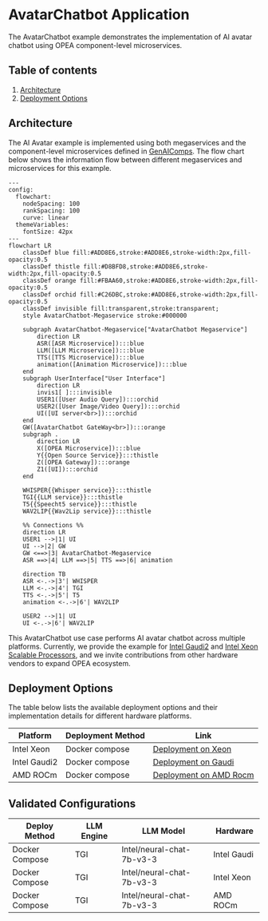# AvatarChatbot Application

The AvatarChatbot example demonstrates the implementation of AI avatar chatbot using OPEA component-level microservices.

## Table of contents

1. [Architecture](#architecture)
2. [Deployment Options](#deployment-options)

## Architecture

The AI Avatar example is implemented using both megaservices and the component-level microservices defined in [GenAIComps](https://github.com/opea-project/GenAIComps). The flow chart below shows the information flow between different megaservices and microservices for this example.

```mermaid
---
config:
  flowchart:
    nodeSpacing: 100
    rankSpacing: 100
    curve: linear
  themeVariables:
    fontSize: 42px
---
flowchart LR
    classDef blue fill:#ADD8E6,stroke:#ADD8E6,stroke-width:2px,fill-opacity:0.5
    classDef thistle fill:#D8BFD8,stroke:#ADD8E6,stroke-width:2px,fill-opacity:0.5
    classDef orange fill:#FBAA60,stroke:#ADD8E6,stroke-width:2px,fill-opacity:0.5
    classDef orchid fill:#C26DBC,stroke:#ADD8E6,stroke-width:2px,fill-opacity:0.5
    classDef invisible fill:transparent,stroke:transparent;
    style AvatarChatbot-Megaservice stroke:#000000

    subgraph AvatarChatbot-Megaservice["AvatarChatbot Megaservice"]
        direction LR
        ASR([ASR Microservice]):::blue
        LLM([LLM Microservice]):::blue
        TTS([TTS Microservice]):::blue
        animation([Animation Microservice]):::blue
    end
    subgraph UserInterface["User Interface"]
        direction LR
        invis1[ ]:::invisible
        USER1([User Audio Query]):::orchid
        USER2([User Image/Video Query]):::orchid
        UI([UI server<br>]):::orchid
    end
    GW([AvatarChatbot GateWay<br>]):::orange
    subgraph .
        direction LR
        X([OPEA Microservice]):::blue
        Y{{Open Source Service}}:::thistle
        Z([OPEA Gateway]):::orange
        Z1([UI]):::orchid
    end

    WHISPER{{Whisper service}}:::thistle
    TGI{{LLM service}}:::thistle
    T5{{Speecht5 service}}:::thistle
    WAV2LIP{{Wav2Lip service}}:::thistle

    %% Connections %%
    direction LR
    USER1 -->|1| UI
    UI -->|2| GW
    GW <==>|3| AvatarChatbot-Megaservice
    ASR ==>|4| LLM ==>|5| TTS ==>|6| animation

    direction TB
    ASR <-.->|3'| WHISPER
    LLM <-.->|4'| TGI
    TTS <-.->|5'| T5
    animation <-.->|6'| WAV2LIP

    USER2 -->|1| UI
    UI <-.->|6'| WAV2LIP
```

This AvatarChatbot use case performs AI avatar chatbot across multiple platforms. Currently, we provide the example for [Intel Gaudi2](https://www.intel.com/content/www/us/en/products/details/processors/ai-accelerators/gaudi-overview.html) and [Intel Xeon Scalable Processors](https://www.intel.com/content/www/us/en/products/details/processors/xeon.html), and we invite contributions from other hardware vendors to expand OPEA ecosystem.

## Deployment Options

The table below lists the available deployment options and their implementation details for different hardware platforms.

| Platform     | Deployment Method | Link                                                              |
| ------------ | ----------------- | ----------------------------------------------------------------- |
| Intel Xeon   | Docker compose    | [Deployment on Xeon](./docker_compose/intel/cpu/xeon/README.md)   |
| Intel Gaudi2 | Docker compose    | [Deployment on Gaudi](./docker_compose/intel/hpu/gaudi/README.md) |
| AMD ROCm     | Docker compose    | [Deployment on AMD Rocm](./docker_compose/amd/gpu/rocm/README.md) |

## Validated Configurations

| **Deploy Method** | **LLM Engine** | **LLM Model**             | **Hardware** |
| ----------------- | -------------- | ------------------------- | ------------ |
| Docker Compose    | TGI            | Intel/neural-chat-7b-v3-3 | Intel Gaudi  |
| Docker Compose    | TGI            | Intel/neural-chat-7b-v3-3 | Intel Xeon   |
| Docker Compose    | TGI            | Intel/neural-chat-7b-v3-3 | AMD ROCm     |
